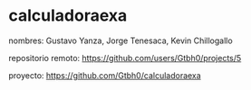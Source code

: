 # calculadoraexa

nombres: Gustavo Yanza, Jorge Tenesaca, Kevin Chillogallo

repositorio remoto: https://github.com/users/Gtbh0/projects/5

proyecto: https://github.com/Gtbh0/calculadoraexa
